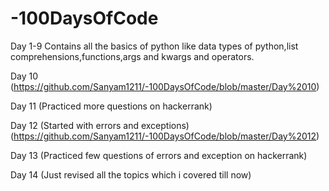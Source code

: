 # -100DaysOfCode

Day 1-9 
Contains all the basics of python like data types of python,list comprehensions,functions,args and kwargs and operators.

Day 10 (https://github.com/Sanyam1211/-100DaysOfCode/blob/master/Day%2010)

Day 11 (Practiced more questions on hackerrank)

Day 12 (Started with errors and exceptions) 
(https://github.com/Sanyam1211/-100DaysOfCode/blob/master/Day%2012)

Day 13 (Practiced few questions of errors and exception on hackerrank)

Day 14  (Just revised all the topics which i covered till now)
